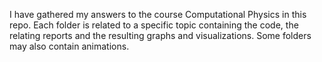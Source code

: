 I have gathered my answers to the course Computational Physics in this repo. Each folder is related to a specific topic containing the code, the relating reports and the resulting graphs and visualizations. Some folders may also contain animations.
